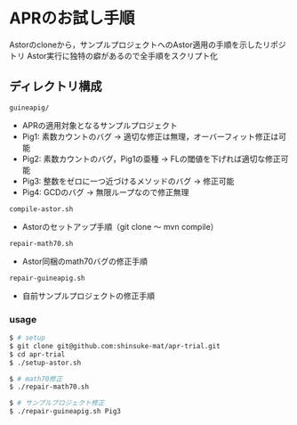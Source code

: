 # APRのお試し手順
Astorのcloneから，サンプルプロジェクトへのAstor適用の手順を示したリポジトリ
Astor実行に独特の癖があるので全手順をスクリプト化

## ディレクトリ構成
`guineapig/`
- APRの適用対象となるサンプルプロジェクト
- Pig1: 素数カウントのバグ → 適切な修正は無理，オーバーフィット修正は可能
- Pig2: 素数カウントのバグ，Pig1の亜種 → FLの閾値を下げれば適切な修正可能
- Pig3: 整数をゼロに一つ近づけるメソッドのバグ → 修正可能
- Pig4: GCDのバグ → 無限ループなので修正無理

`compile-astor.sh`
- Astorのセットアップ手順（git clone ～ mvn compile）

`repair-math70.sh`
- Astor同梱のmath70バグの修正手順

`repair-guineapig.sh`
- 自前サンプルプロジェクトの修正手順

### usage
```sh
$ # setup
$ git clone git@github.com:shinsuke-mat/apr-trial.git
$ cd apr-trial
$ ./setup-astor.sh

$ # math70修正
$ ./repair-math70.sh

$ # サンプルプロジェクト修正
$ ./repair-guineapig.sh Pig3
```
